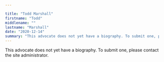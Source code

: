 ```yaml
---

title: "Todd Marshall"
firstname: "Todd"
middlename: ""
lastname: "Marshall"
date: "2020-12-14"
summary: "This advocate does not yet have a biography. To submit one, please contact the site administrator."
---
```

This advocate does not yet have a biography. To submit one, please contact the site administrator.

